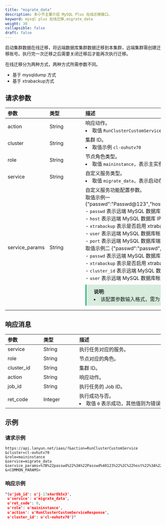 ```yaml
---
title: "migrate_data"
description: 本小节主要介绍 MySQL Plus 在线迁移接口。 
keyword: mysql plus 在线迁移,migrate_data
weight: 30
collapsible: false
draft: false
---
```


启动集群数据在线迁移，将远端数据库集群数据迁移到本集群，远端集群需创建迁移账号。执行完一次迁移之后需要关闭迁移后才能再次执行迁移。

在线迁移分为两种方式，两种方式所需参数不同。

- 基于 mysqldump 方式
- 基于 xtrabackup方式

## 请求参数

|<span style="display:inline-block;width:100px">参数</span> |<span style="display:inline-block;width:100px">类型</span>|<span style="display:inline-block;width:380px">描述</span>|<span style="display:inline-block;width:100px">是否必选</span>|
| :--- | :--- | :--- | :--- |
| action        | String | 响应动作。<li>取值 `RunClusterCustomService`  | Yes      |
| cluster        | String | 集群 ID。<li>取值示例 `cl-ouhutv70`  | Yes      |
| role           | String | 节点角色类型。 <li>取值 `maininstance`，表示主实例节点角色类型。 | Yes      |
| service        | String | 自定义服务类型。<li>取值 `migrate_data`，表示启动在线迁移服务。 | Yes      |
| service_params | String | 自定义服务功能配置参数。<br> 取值示例一 {"passwd":"Passwd@123","host":"192.168.0.232","xtrabackup":"NO","user":"migrate_user","port":3306"} <br>- `passwd` 表示远端 MySQL 数据库帐号密码。<br>- `host` 表示远端 MySQL 数据库 IP 地址。<br>- `xtrabackup` 表示是否启用 xtrabackup 方式迁移。取值 `NO` 则不启用 xtrabackup 方式。<br>- `user` 表示远端 MySQL 数据库帐号名称。<br>- `port` 表示远端 MySQL 数据库端口号。<br> 取值示例二 {"passwd":"passwd","xtrabackup":"YES","cluster_id":"cl-9np7ig3g","user":"migrate_user"} <br>- `passwd` 表示远端 MySQL 数据库帐号密码。<br>- `xtrabackup` 表示是否启用 xtrabackup 方式迁移。取值 `YES` 则启用 xtrabackup 方式。<br>- `cluster_id` 表示远端 MySQL 数据库集群 ID。<br>- `user` 表示远端 MySQL 数据库帐号名称。<span style="display: block; background-color: #D8ECDE; padding: 10px 24px; margin: 10px 0; border-left: 3px solid #00a971;"><b>说明</b>: <li>该配置参数输入格式，需为 URL 编码 JSON 格式。</li></span>  | Yes |

## 响应消息

|<span style="display:inline-block;width:100px">参数</span> |<span style="display:inline-block;width:100px">类型</span>|<span style="display:inline-block;width:380px">描述</span>|
| :--- | :--- | :--- | 
| service    | String  | 执行任务对应的服务。                           |
| role       | String  | 节点对应的角色。                               |
| cluster_id | String  | 集群 ID。                                      |
| action     | String  | 响应动作。                                     |
| job_id     | String  | 执行任务的 Job ID。                            |
| ret_code   | Integer | 执行成功与否。<li>取值 `0` 表示成功，其他值则为错误代码。 |

## 示例 

### 请求示例

```url
https://api.lanyun.net/iaas/?&action=RunClusterCustomService
&cluster=cl-ouhutv70
&role=maininstance
&service=migrate_data
&service_params=%7B%22passwd%22%3A%22Passwd%40123%22%2C%22host%22%3A%22192.168.0.232%22%2C%22xtrabackup%22%3A%22NO%22%2C%22user%22%3A%22migrate_user%22%2C%22port%22%3A3306%7D
&<COMMON_PARAMS>
```

### 响应示例

```json
"{u'job_id': u'j-17x4ar8b5x3', 
 u'service': u'migrate_data',
 u'ret_code': 0,
 u'role': u'maininstance',
 u'action': u'RunClusterCustomServiceResponse',
 u'cluster_id': u'cl-ouhutv70'}"
```
